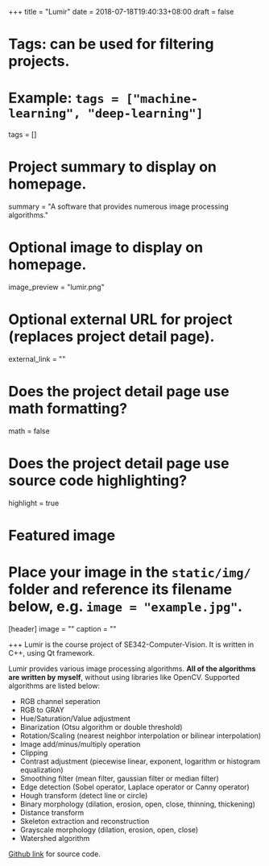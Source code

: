 +++
title = "Lumir"
date = 2018-07-18T19:40:33+08:00
draft = false

# Tags: can be used for filtering projects.
# Example: `tags = ["machine-learning", "deep-learning"]`
tags = []

# Project summary to display on homepage.
summary = "A software that provides numerous image processing algorithms."

# Optional image to display on homepage.
image_preview = "lumir.png"

# Optional external URL for project (replaces project detail page).
external_link = ""

# Does the project detail page use math formatting?
math = false

# Does the project detail page use source code highlighting?
highlight = true

# Featured image
# Place your image in the `static/img/` folder and reference its filename below, e.g. `image = "example.jpg"`.
[header]
image = ""
caption = ""

+++
Lumir is the course project of SE342-Computer-Vision. It is written in C++, using Qt framework.

Lumir provides various image processing algorithms. **All of the algorithms are written by myself**, without using libraries like OpenCV. Supported algorithms are listed below:

* RGB channel seperation
* RGB to GRAY
* Hue/Saturation/Value adjustment
* Binarization (Otsu algorithm or double threshold)
* Rotation/Scaling (nearest neighbor interpolation or bilinear interpolation)
* Image add/minus/multiply operation
* Clipping
* Contrast adjustment (piecewise linear, exponent, logarithm or histogram equalization)
* Smoothing filter (mean filter, gaussian filter or median filter)
* Edge detection (Sobel operator, Laplace operator or Canny operator)
* Hough transform (detect line or circle)
* Binary morphology (dilation, erosion, open, close, thinning, thickening)
* Distance transform
* Skeleton extraction and reconstruction
* Grayscale morphology (dilation, erosion, open, close)
* Watershed algorithm

[Github link](https://github.com/jinyx728/SE342-Computer-Vision) for source code.